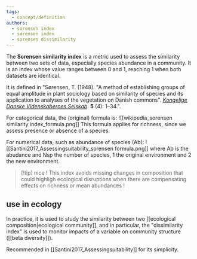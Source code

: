 ```yaml
---
tags:
  - concept/definition
authors:
  - sorensen index
  - sørensen index
  - sorensen dissimilarity
---
```

The **Sorensen similarity index** is a metric used to assess the similarity between two sets of data, especially species abundance in a community. It is an index whose value ranges between 0 and 1, reaching 1 when both datasets are identical.

It is defined in "Sørensen, T. (1948). "A method of establishing groups of equal amplitude in plant sociology based on similarity of species and its application to analyses of the vegetation on Danish commons". _[Kongelige Danske Videnskabernes Selskab](https://en.wikipedia.org/wiki/Kongelige_Danske_Videnskabernes_Selskab "Kongelige Danske Videnskabernes Selskab")_. **5** (4): 1–34.".

For categorical data, the (original) formula is:
![[wikipedia_sorensen similarity index_formula.png]]
This formula applies for richness, since we assess presence or absence of a species.

For numerical data, such as abundance of species (Ab):
![[Santini2017_Assessingsuitability_sorensen formula.png]]
where Ab is the abudance and Nsp the number of species, 1 the original environment and 2 the new environment.

>[!tip] nice !
>This index avoids missing changes in composition that could highligh ecological disruptions when there are compensating effects on richness or mean abundances !

## use in ecology
In practice, it is used to study the similarity between two [[ecological composition|ecological community]], and in particular, the "dissimilarity index" is used to monitor impacts of a variable on community structure ([[beta diversity]]).

Recommended in [[Santini2017_Assessingsuitability]] for its simplicity.